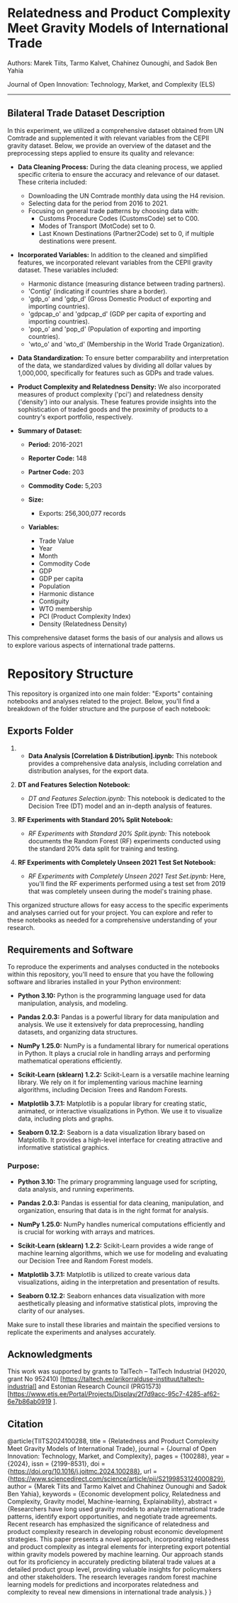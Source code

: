 # Relatedness and Product Complexity Meet Gravity Models of International Trade

Authors: Marek Tiits, Tarmo Kalvet, Chahinez Ounoughi, and Sadok Ben Yahia

Journal of Open Innovation: Technology, Market, and Complexity (ELS)

---

## Bilateral Trade Dataset Description

In this experiment, we utilized a comprehensive dataset obtained from UN Comtrade and supplemented it with relevant variables from the CEPII gravity dataset. Below, we provide an overview of the dataset and the preprocessing steps applied to ensure its quality and relevance:

- **Data Cleaning Process:** During the data cleaning process, we applied specific criteria to ensure the accuracy and relevance of our dataset. These criteria included:
  - Downloading the UN Comtrade monthly data using the H4 revision.
  - Selecting data for the period from 2016 to 2021.
  - Focusing on general trade patterns by choosing data with:
    - Customs Procedure Codes (CustomsCode) set to C00.
    - Modes of Transport (MotCode) set to 0.
    - Last Known Destinations (Partner2Code) set to 0, if multiple destinations were present.

- **Incorporated Variables:** In addition to the cleaned and simplified features, we incorporated relevant variables from the CEPII gravity dataset. These variables included:
  - Harmonic distance (measuring distance between trading partners).
  - 'Contig' (indicating if countries share a border).
  - 'gdp_o' and 'gdp_d' (Gross Domestic Product of exporting and importing countries).
  - 'gdpcap_o' and 'gdpcap_d' (GDP per capita of exporting and importing countries).
  - 'pop_o' and 'pop_d' (Population of exporting and importing countries).
  - 'wto_o' and 'wto_d' (Membership in the World Trade Organization).

- **Data Standardization:** To ensure better comparability and interpretation of the data, we standardized values by dividing all dollar values by 1,000,000, specifically for features such as GDPs and trade values.

- **Product Complexity and Relatedness Density:** We also incorporated measures of product complexity ('pci') and relatedness density ('density') into our analysis. These features provide insights into the sophistication of traded goods and the proximity of products to a country's export portfolio, respectively.

- **Summary of Dataset:**

  - **Period:** 2016-2021
  - **Reporter Code:** 148
  - **Partner Code:** 203
  - **Commodity Code:** 5,203
  - **Size:** 
    - Exports: 256,300,077 records
    
  - **Variables:**
    - Trade Value
    - Year
    - Month
    - Commodity Code
    - GDP
    - GDP per capita
    - Population
    - Harmonic distance
    - Contiguity
    - WTO membership
    - PCI (Product Complexity Index)
    - Density (Relatedness Density)


This comprehensive dataset forms the basis of our analysis and allows us to explore various aspects of international trade patterns.



# Repository Structure

This repository is organized into one main folder: "Exports" containing notebooks and analyses related to the project. Below, you'll find a breakdown of the folder structure and the purpose of each notebook:


## Exports Folder

1. - **Data Analysis [Correlation & Distribution].ipynb:** This notebook provides a comprehensive data analysis, including correlation and distribution analyses, for the export data.

2. **DT and Features Selection Notebook:**
   - *DT and Features Selection.ipynb:* This notebook is dedicated to the Decision Tree (DT) model and an in-depth analysis of features.

3. **RF Experiments with Standard 20% Split Notebook:**
   - *RF Experiments with Standard 20% Split.ipynb:* This notebook documents the Random Forest (RF) experiments conducted using the standard 20% data split for training and testing.

4. **RF Experiments with Completely Unseen 2021 Test Set Notebook:**
   - *RF Experiments with Completely Unseen 2021 Test Set.ipynb:* Here, you'll find the RF experiments performed using a test set from 2019 that was completely unseen during the model's training phase.


This organized structure allows for easy access to the specific experiments and analyses carried out for your project. You can explore and refer to these notebooks as needed for a comprehensive understanding of your research.

## Requirements and Software

To reproduce the experiments and analyses conducted in the notebooks within this repository, you'll need to ensure that you have the following software and libraries installed in your Python environment:

- **Python 3.10:** Python is the programming language used for data manipulation, analysis, and modeling.

- **Pandas 2.0.3:** Pandas is a powerful library for data manipulation and analysis. We use it extensively for data preprocessing, handling datasets, and organizing data structures.

- **NumPy 1.25.0:** NumPy is a fundamental library for numerical operations in Python. It plays a crucial role in handling arrays and performing mathematical operations efficiently.

- **Scikit-Learn (sklearn) 1.2.2:** Scikit-Learn is a versatile machine learning library. We rely on it for implementing various machine learning algorithms, including Decision Trees and Random Forests.

- **Matplotlib 3.7.1:** Matplotlib is a popular library for creating static, animated, or interactive visualizations in Python. We use it to visualize data, including plots and graphs.

- **Seaborn 0.12.2:** Seaborn is a data visualization library based on Matplotlib. It provides a high-level interface for creating attractive and informative statistical graphics.

### Purpose:

- **Python 3.10:** The primary programming language used for scripting, data analysis, and running experiments.

- **Pandas 2.0.3:** Pandas is essential for data cleaning, manipulation, and organization, ensuring that data is in the right format for analysis.

- **NumPy 1.25.0:** NumPy handles numerical computations efficiently and is crucial for working with arrays and matrices.

- **Scikit-Learn (sklearn) 1.2.2:** Scikit-Learn provides a wide range of machine learning algorithms, which we use for modeling and evaluating our Decision Tree and Random Forest models.

- **Matplotlib 3.7.1:** Matplotlib is utilized to create various data visualizations, aiding in the interpretation and presentation of results.

- **Seaborn 0.12.2:** Seaborn enhances data visualization with more aesthetically pleasing and informative statistical plots, improving the clarity of our analyses.

Make sure to install these libraries and maintain the specified versions to replicate the experiments and analyses accurately.



## Acknowledgments
This work was supported by grants to TalTech – TalTech Industrial (H2020, grant No 952410) [https://taltech.ee/arikorralduse-instituut/taltech-industrial] and Estonian Research Council (PRG1573)[https://www.etis.ee/Portal/Projects/Display/2f7d9acc-95c7-4285-af62-6e7b86ab0919
].

## Citation

@article{TIITS2024100288,
  title = {Relatedness and Product Complexity Meet Gravity Models of International Trade},
  journal = {Journal of Open Innovation: Technology, Market, and Complexity},
  pages = {100288},
  year = {2024},
  issn = {2199-8531},
  doi = {https://doi.org/10.1016/j.joitmc.2024.100288},
  url = {https://www.sciencedirect.com/science/article/pii/S2199853124000829},
  author = {Marek Tiits and Tarmo Kalvet and Chahinez Ounoughi and Sadok Ben Yahia},
  keywords = {Economic development policy, Relatedness and Complexity, Gravity model, Machine-learning, Explainability},
  abstract = {Researchers have long used gravity models to analyze international trade patterns, identify export opportunities, and negotiate trade agreements. Recent research has emphasized the significance of relatedness and product complexity research in developing robust economic development strategies. This paper presents a novel approach, incorporating relatedness and product complexity as integral elements for interpreting export potential within gravity models powered by machine learning. Our approach stands out for its proficiency in accurately predicting bilateral trade values at a detailed product group level, providing valuable insights for policymakers and other stakeholders. The research leverages random forest machine learning models for predictions and incorporates relatedness and complexity to reveal new dimensions in international trade analysis.}
}

